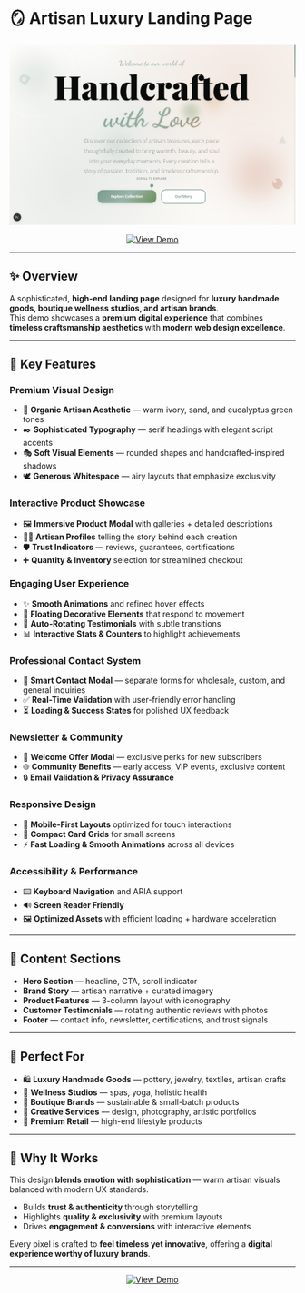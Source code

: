 # 🪞 Artisan Luxury Landing Page

<p align="center">
  <img src="public/demo.png" alt="Artisan Luxury Landing Page Demo" width="800" />
</p>

<p align="center">
  <a href="https://gallery-landing-page-demo.app" target="_blank">
    <img src="https://img.shields.io/badge/✨ View Live Demo-4DB6AC?style=for-the-badge&logo=vercel&logoColor=white" alt="View Demo"/>
  </a>
</p>

---

## ✨ Overview

A sophisticated, **high-end landing page** designed for **luxury handmade goods, boutique wellness studios, and artisan brands**.  
This demo showcases a **premium digital experience** that combines **timeless craftsmanship aesthetics** with **modern web design excellence**.

---

## 🎨 Key Features

### **Premium Visual Design**
- 🌿 **Organic Artisan Aesthetic** — warm ivory, sand, and eucalyptus green tones  
- ✒️ **Sophisticated Typography** — serif headings with elegant script accents  
- 🎭 **Soft Visual Elements** — rounded shapes and handcrafted-inspired shadows  
- 🕊 **Generous Whitespace** — airy layouts that emphasize exclusivity  

### **Interactive Product Showcase**
- 🖼 **Immersive Product Modal** with galleries + detailed descriptions  
- 👩‍🎨 **Artisan Profiles** telling the story behind each creation  
- 🛡 **Trust Indicators** — reviews, guarantees, certifications  
- ➕ **Quantity & Inventory** selection for streamlined checkout  

### **Engaging User Experience**
- ✨ **Smooth Animations** and refined hover effects  
- 🎐 **Floating Decorative Elements** that respond to movement  
- 💬 **Auto-Rotating Testimonials** with subtle transitions  
- 📊 **Interactive Stats & Counters** to highlight achievements  

### **Professional Contact System**
- 📩 **Smart Contact Modal** — separate forms for wholesale, custom, and general inquiries  
- ✅ **Real-Time Validation** with user-friendly error handling  
- ⏳ **Loading & Success States** for polished UX feedback  

### **Newsletter & Community**
- 🎁 **Welcome Offer Modal** — exclusive perks for new subscribers  
- 🌐 **Community Benefits** — early access, VIP events, exclusive content  
- 🔒 **Email Validation & Privacy Assurance**  

### **Responsive Design**
- 📱 **Mobile-First Layouts** optimized for touch interactions  
- 🧩 **Compact Card Grids** for small screens  
- ⚡ **Fast Loading & Smooth Animations** across all devices  

### **Accessibility & Performance**
- ⌨️ **Keyboard Navigation** and ARIA support  
- 🔊 **Screen Reader Friendly**  
- 🖼 **Optimized Assets** with efficient loading + hardware acceleration  

---

## 📌 Content Sections

- **Hero Section** — headline, CTA, scroll indicator  
- **Brand Story** — artisan narrative + curated imagery  
- **Product Features** — 3-column layout with iconography  
- **Customer Testimonials** — rotating authentic reviews with photos  
- **Footer** — contact info, newsletter, certifications, and trust signals  

---

## 🎯 Perfect For

- 🛍 **Luxury Handmade Goods** — pottery, jewelry, textiles, artisan crafts  
- 🧘 **Wellness Studios** — spas, yoga, holistic health  
- 🧵 **Boutique Brands** — sustainable & small-batch products  
- 🎨 **Creative Services** — design, photography, artistic portfolios  
- 🏬 **Premium Retail** — high-end lifestyle products  

---

## 🌟 Why It Works

This design **blends emotion with sophistication** — warm artisan visuals balanced with modern UX standards.  
- Builds **trust & authenticity** through storytelling  
- Highlights **quality & exclusivity** with premium layouts  
- Drives **engagement & conversions** with interactive elements  

Every pixel is crafted to **feel timeless yet innovative**, offering a **digital experience worthy of luxury brands**.  

---

<p align="center">
  <a href="https://gallery-landing-page-demo.netlify.app" target="_blank">
    <img src="https://img.shields.io/badge/✨ Explore Live Demo-4DB6AC?style=for-the-badge&logo=vercel&logoColor=white" alt="View Demo"/>
  </a>
</p>
